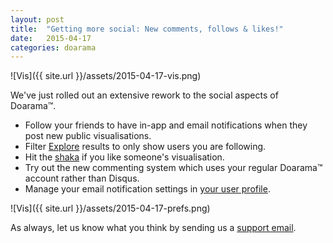 ```yaml
---
layout: post
title:  "Getting more social: New comments, follows & likes!"
date:   2015-04-17
categories: doarama
---
```


[]()

![Vis]({{ site.url }}/assets/2015-04-17-vis.png)

We've just rolled out an extensive rework to the social aspects of Doarama&trade;.

* Follow your friends to have in-app and email notifications when they post new public visualisations.
* Filter [Explore](http://www.doarama.com/explore#?showFilter) results to only show users you are following.
* Hit the [shaka](http://en.wikipedia.org/wiki/Shaka_sign) if you like someone's visualisation.
* Try out the new commenting system which uses your regular Doarama&trade; account rather than Disqus.
* Manage your email notification settings in [your user profile](http://www.doarama.com/profile).

![Vis]({{ site.url }}/assets/2015-04-17-prefs.png)

As always, let us know what you think by sending us a [support email](mailto:support@doarama.com).